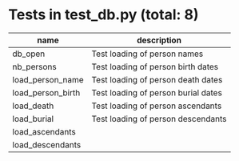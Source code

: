 # Tests in test_db.py (total: 8)

| name | description |
|------|-------------|
| db_open | Test loading of person names |
| nb_persons | Test loading of person birth dates |
| load_person_name | Test loading of person death dates |
| load_person_birth | Test loading of person burial dates |
| load_death | Test loading of person ascendants |
| load_burial | Test loading of person descendants |
| load_ascendants |  |
| load_descendants |  |
